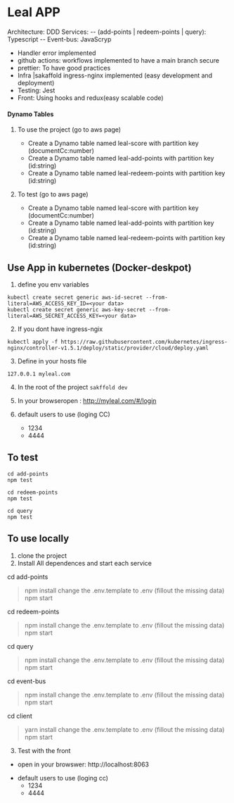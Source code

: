 

# Leal APP

Architecture: DDD
Services: 
-- (add-points | redeem-points | query): Typescript
-- Event-bus: JavaScryp

- Handler error implemented
- github actions: workflows implemented to have a main branch secure
- prettier: To have good practices
- Infra |sakaffold ingress-nginx implemented (easy development and deployment)
- Testing: Jest
- Front: Using hooks and redux(easy scalable code)


#### Dynamo Tables
1. To use the project (go to aws page)
	- Create a Dynamo table named leal-score with partition key  (documentCc:number)
	- Create a Dynamo table named leal-add-points with partition key  (id:string)
	- Create a Dynamo table named leal-redeem-points with partition key  (id:string)

2. To test (go to aws page)
	- Create a Dynamo table named leal-score with partition key  (documentCc:number)
	- Create a Dynamo table named leal-add-points with partition key  (id:string)
	- Create a Dynamo table named leal-redeem-points with partition key  (id:string)

## Use App in kubernetes (Docker-deskpot)

1. define you env variables
```
kubectl create secret generic aws-id-secret --from-literal=AWS_ACCESS_KEY_ID=<your data>
kubectl create secret generic aws-key-secret --from-literal=AWS_SECRET_ACCESS_KEY=<your data>
```

2. If you dont have ingress-ngix
```
kubectl apply -f https://raw.githubusercontent.com/kubernetes/ingress-nginx/controller-v1.5.1/deploy/static/provider/cloud/deploy.yaml
```
3. Define in your hosts file
```
127.0.0.1 myleal.com
```

4. In the root of the project
```sakffold dev```

5. In your browseropen : http://myleal.com/#/login

6. default users to use (loging CC)
	- 1234
	- 4444



## To test
```
cd add-points
npm test 
```
```
cd redeem-points
npm test
```
```
cd query
npm test
```

## To use locally

1. clone the project
2. Install All dependences and start each service

 cd add-points
> npm install
> change the .env.template to .env (fillout the missing data)
> npm start


cd redeem-points
> npm install
> change the .env.template to .env (fillout the missing data)
> npm start

cd query
> npm install
> change the .env.template to .env (fillout the missing data)
> npm start

cd event-bus
> npm install
> change the .env.template to .env (fillout the missing data)
> npm start

cd client
> yarn install
> change the .env.template to .env (fillout the missing data)
> npm start


3. Test with the front
* open in your browswer: http://localhost:8063

- default users to use (loging cc)
	- 1234
	- 4444
